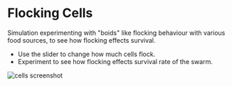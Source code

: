 # Flocking Cells

Simulation experimenting with "boids" like flocking behaviour with various food sources, to see how flocking effects survival.

- Use the slider to change how much cells flock.
- Experiment to see how flocking effects survival rate of the swarm.

![cells screenshot](https://github.com/smilo7/cells/blob/master/cells%20epq.png)
